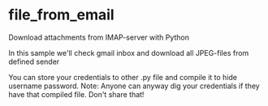 # file_from_email
Download attachments from IMAP-server with Python

In this sample we'll check gmail inbox and download all JPEG-files from defined sender

You can store your credentials to other .py file and compile it to hide username password.
Note: Anyone can anyway dig your credentials if they have that compiled file. Don't share that!

